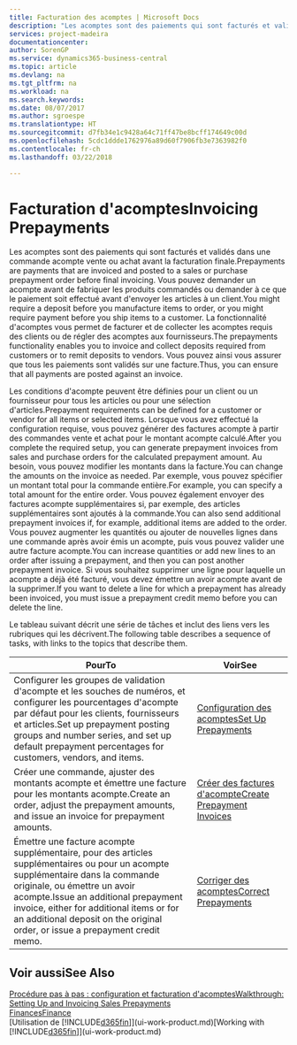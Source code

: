 ```yaml
---
title: Facturation des acomptes | Microsoft Docs
description: "Les acomptes sont des paiements qui sont facturés et validés dans une commande acompte vente ou achat avant la facturation finale. Vous pouvez demander un acompte avant de fabriquer les produits commandés ou demander à ce que le paiement soit effectué avant d'envoyer les articles à un client. La fonctionnalité d'acomptes vous permet de facturer et de collecter les acomptes requis des clients ou de régler des acomptes aux fournisseurs. Vous pouvez ainsi vous assurer que tous les paiements sont validés sur une facture."
services: project-madeira
documentationcenter: 
author: SorenGP
ms.service: dynamics365-business-central
ms.topic: article
ms.devlang: na
ms.tgt_pltfrm: na
ms.workload: na
ms.search.keywords: 
ms.date: 08/07/2017
ms.author: sgroespe
ms.translationtype: HT
ms.sourcegitcommit: d7fb34e1c9428a64c71ff47be8bcff174649c00d
ms.openlocfilehash: 5cdc1ddde1762976a89d60f7906fb3e7363982f0
ms.contentlocale: fr-ch
ms.lasthandoff: 03/22/2018

---
```

# <a name="invoicing-prepayments"></a><span data-ttu-id="c3e27-106">Facturation d'acomptes</span><span class="sxs-lookup"><span data-stu-id="c3e27-106">Invoicing Prepayments</span></span>
<span data-ttu-id="c3e27-107">Les acomptes sont des paiements qui sont facturés et validés dans une commande acompte vente ou achat avant la facturation finale.</span><span class="sxs-lookup"><span data-stu-id="c3e27-107">Prepayments are payments that are invoiced and posted to a sales or purchase prepayment order before final invoicing.</span></span> <span data-ttu-id="c3e27-108">Vous pouvez demander un acompte avant de fabriquer les produits commandés ou demander à ce que le paiement soit effectué avant d'envoyer les articles à un client.</span><span class="sxs-lookup"><span data-stu-id="c3e27-108">You might require a deposit before you manufacture items to order, or you might require payment before you ship items to a customer.</span></span> <span data-ttu-id="c3e27-109">La fonctionnalité d'acomptes vous permet de facturer et de collecter les acomptes requis des clients ou de régler des acomptes aux fournisseurs.</span><span class="sxs-lookup"><span data-stu-id="c3e27-109">The prepayments functionality enables you to invoice and collect deposits required from customers or to remit deposits to vendors.</span></span> <span data-ttu-id="c3e27-110">Vous pouvez ainsi vous assurer que tous les paiements sont validés sur une facture.</span><span class="sxs-lookup"><span data-stu-id="c3e27-110">Thus, you can ensure that all payments are posted against an invoice.</span></span>  

 <span data-ttu-id="c3e27-111">Les conditions d'acompte peuvent être définies pour un client ou un fournisseur pour tous les articles ou pour une sélection d'articles.</span><span class="sxs-lookup"><span data-stu-id="c3e27-111">Prepayment requirements can be defined for a customer or vendor for all items or selected items.</span></span> <span data-ttu-id="c3e27-112">Lorsque vous avez effectué la configuration requise, vous pouvez générer des factures acompte à partir des commandes vente et achat pour le montant acompte calculé.</span><span class="sxs-lookup"><span data-stu-id="c3e27-112">After you complete the required setup, you can generate prepayment invoices from sales and purchase orders for the calculated prepayment amount.</span></span> <span data-ttu-id="c3e27-113">Au besoin, vous pouvez modifier les montants dans la facture.</span><span class="sxs-lookup"><span data-stu-id="c3e27-113">You can change the amounts on the invoice as needed.</span></span> <span data-ttu-id="c3e27-114">Par exemple, vous pouvez spécifier un montant total pour la commande entière.</span><span class="sxs-lookup"><span data-stu-id="c3e27-114">For example, you can specify a total amount for the entire order.</span></span> <span data-ttu-id="c3e27-115">Vous pouvez également envoyer des factures acompte supplémentaires si, par exemple, des articles supplémentaires sont ajoutés à la commande.</span><span class="sxs-lookup"><span data-stu-id="c3e27-115">You can also send additional prepayment invoices if, for example, additional items are added to the order.</span></span> <span data-ttu-id="c3e27-116">Vous pouvez augmenter les quantités ou ajouter de nouvelles lignes dans une commande après avoir émis un acompte, puis vous pouvez valider une autre facture acompte.</span><span class="sxs-lookup"><span data-stu-id="c3e27-116">You can increase quantities or add new lines to an order after issuing a prepayment, and then you can post another prepayment invoice.</span></span> <span data-ttu-id="c3e27-117">Si vous souhaitez supprimer une ligne pour laquelle un acompte a déjà été facturé, vous devez émettre un avoir acompte avant de la supprimer.</span><span class="sxs-lookup"><span data-stu-id="c3e27-117">If you want to delete a line for which a prepayment has already been invoiced, you must issue a prepayment credit memo before you can delete the line.</span></span>  

 <span data-ttu-id="c3e27-118">Le tableau suivant décrit une série de tâches et inclut des liens vers les rubriques qui les décrivent.</span><span class="sxs-lookup"><span data-stu-id="c3e27-118">The following table describes a sequence of tasks, with links to the topics that describe them.</span></span>

|<span data-ttu-id="c3e27-119">**Pour**</span><span class="sxs-lookup"><span data-stu-id="c3e27-119">**To**</span></span>|<span data-ttu-id="c3e27-120">**Voir**</span><span class="sxs-lookup"><span data-stu-id="c3e27-120">**See**</span></span>|  
|------------|-------------|  
|<span data-ttu-id="c3e27-121">Configurer les groupes de validation d'acompte et les souches de numéros, et configurer les pourcentages d'acompte par défaut pour les clients, fournisseurs et articles.</span><span class="sxs-lookup"><span data-stu-id="c3e27-121">Set up prepayment posting groups and number series, and set up default prepayment percentages for customers, vendors, and items.</span></span>|[<span data-ttu-id="c3e27-122">Configuration des acomptes</span><span class="sxs-lookup"><span data-stu-id="c3e27-122">Set Up Prepayments</span></span>](finance-set-up-prepayments.md)|
|<span data-ttu-id="c3e27-123">Créer une commande, ajuster des montants acompte et émettre une facture pour les montants acompte.</span><span class="sxs-lookup"><span data-stu-id="c3e27-123">Create an order, adjust the prepayment amounts, and issue an invoice for prepayment amounts.</span></span>|[<span data-ttu-id="c3e27-124">Créer des factures d'acompte</span><span class="sxs-lookup"><span data-stu-id="c3e27-124">Create Prepayment Invoices</span></span>](finance-how-to-create-prepayment-invoices.md)|  
|<span data-ttu-id="c3e27-125">Émettre une facture acompte supplémentaire, pour des articles supplémentaires ou pour un acompte supplémentaire dans la commande originale, ou émettre un avoir acompte.</span><span class="sxs-lookup"><span data-stu-id="c3e27-125">Issue an additional prepayment invoice, either for additional items or for an additional deposit on the original order, or issue a prepayment credit memo.</span></span>|[<span data-ttu-id="c3e27-126">Corriger des acomptes</span><span class="sxs-lookup"><span data-stu-id="c3e27-126">Correct Prepayments</span></span>](finance-how-to-correct-prepayments.md)|  

## <a name="see-also"></a><span data-ttu-id="c3e27-127">Voir aussi</span><span class="sxs-lookup"><span data-stu-id="c3e27-127">See Also</span></span>  
[<span data-ttu-id="c3e27-128">Procédure pas à pas : configuration et facturation d'acomptes</span><span class="sxs-lookup"><span data-stu-id="c3e27-128">Walkthrough: Setting Up and Invoicing Sales Prepayments</span></span>](walkthrough-setting-up-and-invoicing-sales-prepayments.md)  
[<span data-ttu-id="c3e27-129">Finances</span><span class="sxs-lookup"><span data-stu-id="c3e27-129">Finance</span></span>](finance.md)  
<span data-ttu-id="c3e27-130">[Utilisation de [!INCLUDE[d365fin](includes/d365fin_md.md)]](ui-work-product.md)</span><span class="sxs-lookup"><span data-stu-id="c3e27-130">[Working with [!INCLUDE[d365fin](includes/d365fin_md.md)]](ui-work-product.md)</span></span>


